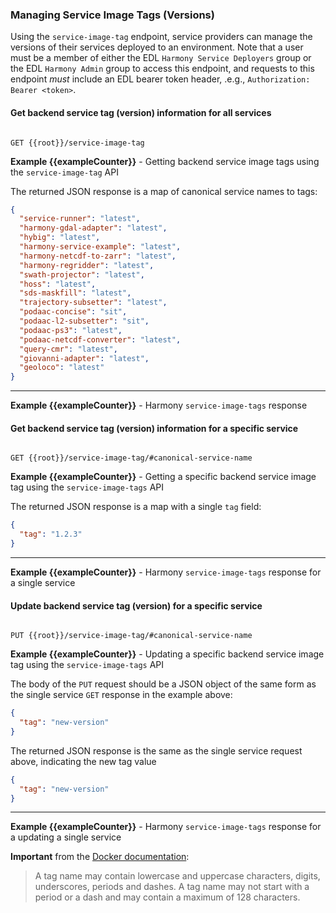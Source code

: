 ### <a name="service-image-tags-details"></a> Managing Service Image Tags (Versions)

Using the `service-image-tag` endpoint, service providers can manage the versions of their services deployed to an environment. Note that a user must be a member of either the EDL `Harmony Service Deployers`
group or the EDL `Harmony Admin` group to access this endpoint, and requests to this endpoint _must_ include
an EDL bearer token header, .e.g., `Authorization: Bearer <token>`.

#### Get backend service tag (version) information for all services

```

GET {{root}}/service-image-tag

```
**Example {{exampleCounter}}** - Getting backend service image tags using the `service-image-tag` API

The returned JSON response is a map of canonical service names to tags:

```JSON
{
  "service-runner": "latest",
  "harmony-gdal-adapter": "latest",
  "hybig": "latest",
  "harmony-service-example": "latest",
  "harmony-netcdf-to-zarr": "latest",
  "harmony-regridder": "latest",
  "swath-projector": "latest",
  "hoss": "latest",
  "sds-maskfill": "latest",
  "trajectory-subsetter": "latest",
  "podaac-concise": "sit",
  "podaac-l2-subsetter": "sit",
  "podaac-ps3": "latest",
  "podaac-netcdf-converter": "latest",
  "query-cmr": "latest",
  "giovanni-adapter": "latest",
  "geoloco": "latest"
}
```
---
**Example {{exampleCounter}}** - Harmony `service-image-tags` response

#### Get backend service tag (version) information for a specific service

```

GET {{root}}/service-image-tag/#canonical-service-name

```
**Example {{exampleCounter}}** - Getting a specific backend service image tag using the `service-image-tags` API

The returned JSON response is a map with a single `tag` field:

```JSON
{
  "tag": "1.2.3"
}
```
---
**Example {{exampleCounter}}** - Harmony `service-image-tags` response for a single service

#### Update backend service tag (version) for a specific service

```

PUT {{root}}/service-image-tag/#canonical-service-name

```
**Example {{exampleCounter}}** - Updating a specific backend service image tag using the `service-image-tags` API

The body of the `PUT` request should be a JSON object of the same form as the single service `GET` response in the
example above:

```JSON
{
  "tag": "new-version"
}
```

The returned JSON response is the same as the single service request above, indicating the new tag value

```JSON
{
  "tag": "new-version"
}
```
---
**Example {{exampleCounter}}** - Harmony `service-image-tags` response for a updating a single service


**Important** from the [Docker documentation](https://docs.docker.com/engine/reference/commandline/image_tag/):
>A tag name may contain lowercase and uppercase characters, digits, underscores, periods and dashes. A tag name may not start with a period or a dash and may contain a maximum of 128 characters.

